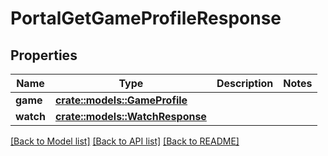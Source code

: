 # PortalGetGameProfileResponse

## Properties

Name | Type | Description | Notes
------------ | ------------- | ------------- | -------------
**game** | [**crate::models::GameProfile**](GameProfile.md) |  | 
**watch** | [**crate::models::WatchResponse**](WatchResponse.md) |  | 

[[Back to Model list]](../README.md#documentation-for-models) [[Back to API list]](../README.md#documentation-for-api-endpoints) [[Back to README]](../README.md)


